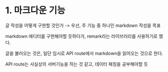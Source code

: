 # 1. 마크다운 기능

글 작성을 어떻게 구현할 것인가 -> 우선, 주 기능 중 하나인 markdown 작성을 목표

markdown 에디터를 구현해야할 듯하다가, remark라는 라이브러리를 사용하기로 했다.

글을 불러오는 것은, 일단 임시로 API route에서 markdown을 읽어오는 것으로 한다.

API route는 사실상의 서버기능을 하는 것 같고, 데이터 패칭을 공부해야할 듯
